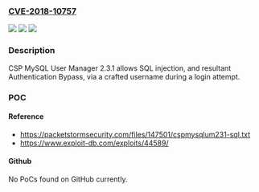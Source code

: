 ### [CVE-2018-10757](https://cve.mitre.org/cgi-bin/cvename.cgi?name=CVE-2018-10757)
![](https://img.shields.io/static/v1?label=Product&message=n%2Fa&color=blue)
![](https://img.shields.io/static/v1?label=Version&message=n%2Fa&color=blue)
![](https://img.shields.io/static/v1?label=Vulnerability&message=n%2Fa&color=brighgreen)

### Description

CSP MySQL User Manager 2.3.1 allows SQL injection, and resultant Authentication Bypass, via a crafted username during a login attempt.

### POC

#### Reference
- https://packetstormsecurity.com/files/147501/cspmysqlum231-sql.txt
- https://www.exploit-db.com/exploits/44589/

#### Github
No PoCs found on GitHub currently.

